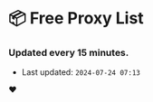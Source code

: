 # :package: Free Proxy List
### Updated every 15 minutes.

- Last updated: `2024-07-24 07:13`

:heart:
